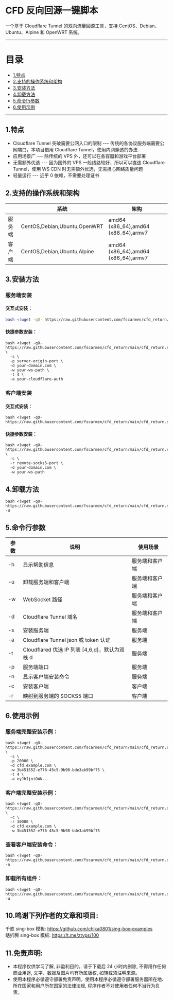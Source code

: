 # CFD 反向回源一键脚本

一个基于 Cloudflare Tunnel 的双向流量回源工具，支持 CentOS、Debian、Ubuntu、Alpine 和 OpenWRT 系统。

* * *

# 目录

- [1.特点](README.md#1特点)
- [2.支持的操作系统和架构](README.md#2支持的操作系统和架构)
- [3.安装方法](README.md#3安装方法)
- [4.卸载方法](README.md#4卸载方法)
- [5.命令行参数](README.md#5命令行参数)
- [6.使用示例](README.md#6使用示例)
* * *

## 1.特点

- Cloudflare Tunnel 突破需要公网入口的限制 --- 传统的各协议服务端需要公网端口，本项目借用 Cloudflare Tunnel，使用内网穿透的办法.
- 应用场景广 --- 除传统的 VPS 外，还可以在各容器和游戏平台部署
- 无需额外优选 --- 因为国外的 VPS 一般线路较好，所以可以直连 Cloudflare Tunnel，使用 WS CDN 时无需额外优选，无需担心网络质量问题
- 轻量运行 --- 近乎 0 依赖，不需要处理证书

## 2.支持的操作系统和架构

| | 系统 | 架构 |
| -- | -- | -- | 
| 服务端 | CentOS,Debian,Ubuntu,OpenWRT | amd64 (x86_64),amd64 (x86_64),armv7 |
| 客户端 | CentOS,Debian,Ubuntu,Alpine | amd64 (x86_64),amd64 (x86_64),armv7 |

## 3.安装方法

### 服务端安装

#### 交互式安装：

```bash
bash <(wget -qO- https://raw.githubusercontent.com/fscarmen/cfd_return/main/cfd_return.sh)
```

#### 快捷参数安装：

```
bash <(wget -qO- https://raw.githubusercontent.com/fscarmen/cfd_return/main/cfd_return.sh) \
  -s \
  -p server-origin-port \
  -d your-domain.com \
  -w your-ws-path \
  -t 4 \
  -a your-cloudflare-auth
```

### 客户端安装

#### 交互式安装：

```
bash <(wget -qO- https://raw.githubusercontent.com/fscarmen/cfd_return/main/cfd_return.sh)
```

#### 快捷参数安装：

```
bash <(wget -qO- https://raw.githubusercontent.com/fscarmen/cfd_return/main/cfd_return.sh) \
  -c \
  -r remote-socks5-port \
  -d your-domain.com \
  -w your-ws-path
```

## 4.卸载方法

```
bash <(wget -qO- https://raw.githubusercontent.com/fscarmen/cfd_return/main/cfd_return.sh) -u
```

## 5.命令行参数

| 参数 | 说明                    | 使用场景       |
| ---- | ----------------------- | -------------- |
| -h   | 显示帮助信息            | 服务端和客户端   |
| -u   | 卸载服务端和客户端      | 服务端和客户端   |
| -w   | WebSocket 路径          | 服务端和客户端 |
| -d   | Cloudflare Tunnel 域名  | 服务端和客户端 |
| -s   | 安装服务端              | 服务端         |
| -a   | Cloudflare Tunnel json 或 token 认证 | 服务端         |
| -t   | Cloudflared 优选 IP 列表 [4,6,d]，默认为双栈 d | 服务端 |
| -p   | 服务端端口              | 服务端         |
| -n   | 显示客户端安装命令      | 服务端         |
| -c   | 安装客户端              | 客户端         |
| -r   | 映射到服务端的 SOCKS5 端口  | 客户端         |

## 6.使用示例

### 服务端完整安装示例：

```
bash <(wget -qO- https://raw.githubusercontent.com/fscarmen/cfd_return/main/cfd_return.sh) \
  -s \
  -p 20000 \
  -d cfd.example.com \
  -w 3b451552-e776-45c5-9b98-bde3ab99bf75 \
  -t 4 \
  -a eyJhIjoiOWN...
```

### 客户端完整安装示例：

```
bash <(wget -qO- https://raw.githubusercontent.com/fscarmen/cfd_return/main/cfd_return.sh) \
  -c \
  -r 30000 \
  -d cfd.example.com \
  -w 3b451552-e776-45c5-9b98-bde3ab99bf75
```

### 查看客户端安装命令：

```
bash <(wget -qO- https://raw.githubusercontent.com/fscarmen/cfd_return/main/cfd_return.sh) -n
```

### 卸载所有组件：

```
bash <(wget -qO- https://raw.githubusercontent.com/fscarmen/cfd_return/main/cfd_return.sh) -u
```


## 10.鸣谢下列作者的文章和项目:
千歌 sing-box 模板: https://github.com/chika0801/sing-box-examples  
瞎折腾 sing-box 模板: https://t.me/ztvps/100


## 11.免责声明:
* 本程序仅供学习了解, 非盈利目的，请于下载后 24 小时内删除, 不得用作任何商业用途, 文字、数据及图片均有所属版权, 如转载须注明来源。
* 使用本程序必循遵守部署免责声明。使用本程序必循遵守部署服务器所在地、所在国家和用户所在国家的法律法规, 程序作者不对使用者任何不当行为负责。

